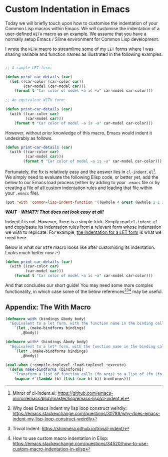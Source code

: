 # Custom Indentation in Emacs

Today we will briefly touch upon how to customise the indentation of your Common Lisp macros within Emacs. We will customise the indentation of a user-defined `WITH` macro as an example. We assume that you have a normally setup Emacs / Slime environment for Common Lisp development.

I wrote the `WITH` macro to streamlime some of my `LET` forms where I was sharing variable and function names as illustrated in the following examples.

```lisp

;; A sample LET form:

(defun print-car-details (car)
  (let ((car-color (car-color car))
        (car-model (car-model car)))
    (format t "Car color of model ~a is ~a" car-model car-color)))
    
;; An equivalent WITH form:

(defun print-car-details (car)
  (with ((car-color car)
         (car-model car)))
    (format t "Car color of model ~a is ~a" car-model car-color)))
```

However, without prior knowledge of this macro, Emacs would indent it undesirably as follows.

```lisp
(defun print-car-details (car)
  (with ((car-color car)
         (car-model car)))
        (format t "Car color of model ~a is ~a" car-model car-color)))
```

Fortunately, the fix is relatively easy and the answer lies in `cl-indent.el`[^1]. We simply need to evaluate the following Elisp code, or better yet, add the below to our Emacs load process (either by adding to your `.emacs` file or by creating a file of all custom indentation rules and loading that file within your `.emacs` file).

```lisp
(put 'with 'common-lisp-indent-function '((&whole 4 &rest (&whole 1 1 2)) &body))
```

***WAIT - WHAT?! That does not look easy at all!***

Indeed it is not. However, there is a simple trick. Simply read `cl-indent.el` and copy/paste its indentation rules from a relevant form whose indentation we wish to replicate. For example, [the indentation for a LET form](https://github.com/emacs-mirror/emacs/blob/8d53c23f90aab6e527c61137ae43274c7a36eca7/lisp/emacs-lisp/cl-indent.el#L787) is what we need here.

Below is what our `WITH` macro looks like after customising its indentation. Looks much better now :-)

```lisp
(defun print-car-details (car)
  (with ((car-color car)
         (car-model car)))
    (format t "Car color of model ~a is ~a" car-model car-color)))
```

And that concludes our short guide! You may need some more complex functionality, in which case some of the below references[^2][^3][^4] may be useful.

## Appendix: The With Macro
```lisp
(defmacro with (bindings &body body)
  "Equivalent to a let form, with the function name in the binding calls used also as the variable name."
    `(let ,(make-bindforms bindings)
       ,@body))

(defmacro with* (bindings &body body)
  "Equivalent to a let* form, with the function name in the binding calls used also as the variable name."
    `(let* ,(make-bindforms bindings)
       ,@body))

(eval-when (:compile-toplevel :load-toplevel :execute)          
  (defun make-bindforms (bindforms)
    "Transform a list of function calls (fn args) to a list of (fn (fn args))."
    (mapcar #'(lambda (b) (list (car b) b)) bindforms)))
```
[^1]: Mirror of cl-indent.el: https://github.com/emacs-mirror/emacs/blob/master/lisp/emacs-lisp/cl-indent.el
[^2]: Why does Emacs indent my lisp loop construct weirdly: https://emacs.stackexchange.com/questions/30788/why-does-emacs-indent-my-lisp-loop-construct-weirdly
[^3]: Trivial Indent: https://shinmera.github.io/trivial-indent/
[^4]: How to use custom macro indentation in Elisp: https://emacs.stackexchange.com/questions/34520/how-to-use-custom-macro-indentation-in-elisp
